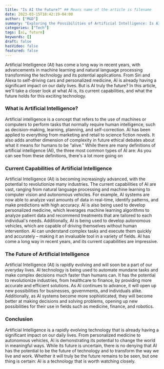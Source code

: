 ```yaml
---
title: "Is AI the Future?" ## Means name of the article is filename
date: 2023-03-15T18:42:19-04:00
author: ["M&D"]
summary: "Exploring the Possibilities of Artificial Intelligence: Is AI the Future?"
categories: ["Tech"]
tags: [ai, future]
keywords: []
draft: false
hasVideo: false
featured: false
---
```


Artificial Intelligence (AI) has come a long way in recent years, with advancements in machine learning and natural language processing transforming the technology and its potential applications. From Siri and Alexa to self-driving cars and personalized medicine, AI is already having a significant impact on our daily lives. But is AI truly the future? In this article, we'll take a closer look at what AI is, its current capabilities, and what the future holds for this exciting technology.

### What is Artificial Intelligence?

Artificial intelligence is a concept that refers to the use of machines or computers to perform tasks that normally require human intelligence, such as decision-making, learning, planning, and self-correction. AI has been applied to everything from marketing and retail to science fiction novels. It also adds another dimension of complexity in future ethical debates about what it means for humans to be "alive." While there are many definitions of artificial intelligence (AI), the three most common types of AI are: As you can see from these definitions, there's a lot more going on

### Current Capabilities of Artificial Intelligence

Artificial Intelligence (AI) is becoming increasingly advanced, with the potential to revolutionize many industries. The current capabilities of AI are vast, ranging from natural language processing and machine learning to computer vision and autonomous vehicles. For example, AI systems are now able to analyze vast amounts of data in real-time, identify patterns, and make predictions with high accuracy. AI is also being used to develop personalized medicine, which leverages machine learning algorithms to analyze patient data and recommend treatments that are tailored to each individual's needs. Additionally, AI is being used to develop autonomous vehicles, which are capable of driving themselves without human intervention. AI can understand complex tasks and execute them quickly and accurately – making it an invaluable tool in a variety of fields. AI has come a long way in recent years, and its current capabilities are impressive.

### The Future of Artificial Intelligence

Artificial Intelligence (AI) is rapidly evolving and will soon be a part of our everyday lives. AI technology is being used to automate mundane tasks and make complex decisions much faster than humans can. It has the potential to revolutionize industries, from healthcare to finance, by providing more accurate and efficient solutions. As AI continues to advance, it will open up new possibilities for businesses, governments, and individuals alike. Additionally, as AI systems become more sophisticated, they will become better at making decisions and solving problems, opening up new possibilities for their use in fields such as medicine, finance, and robotics.

### Conclusion

Artificial Intelligence is a rapidly evolving technology that is already having a significant impact on our daily lives. From personalized medicine to autonomous vehicles, AI is demonstrating its potential to change the world in meaningful ways. While its future is uncertain, there is no denying that AI has the potential to be the future of technology and to transform the way we live and work. Whether it will truly be the future remains to be seen, but one thing is certain: AI is a technology that is worth watching closely.
